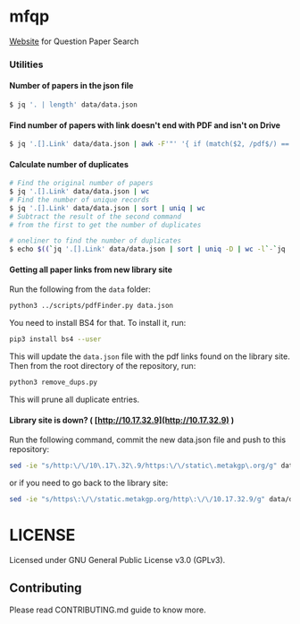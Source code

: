 # mfqp
[Website](http://metakgp.github.io/mfqp/) for Question Paper Search

### Utilities

#### Number of papers in the json file

```sh
$ jq '. | length' data/data.json
```

#### Find number of papers with link doesn't end with PDF and isn't on Drive

```sh
$ jq '.[].Link' data/data.json | awk -F'"' '{ if (match($2, /pdf$/) == 0 && match($2, /drive.google.com/) == 0) { print $2 } }' | wc
```

#### Calculate number of duplicates

```sh
# Find the original number of papers
$ jq '.[].Link' data/data.json | wc
# Find the number of unique records
$ jq '.[].Link' data/data.json | sort | uniq | wc
# Subtract the result of the second command
# from the first to get the number of duplicates
```

```sh
# oneliner to find the number of duplicates
$ echo $((`jq '.[].Link' data/data.json | sort | uniq -D | wc -l`-`jq '.[].Link' data/data.json | sort | uniq -d | wc -l`))
```
#### Getting all paper links from new library site

Run the following from the `data` folder:

```sh
python3 ../scripts/pdfFinder.py data.json
```
You need to install BS4 for that. To install it, run:

```sh
pip3 install bs4 --user
```

This will update the `data.json` file with the pdf links found on the library site.
Then from the root directory of the repository, run:

```sh
python3 remove_dups.py
```

This will prune all duplicate entries.

#### Library site is down? ( [http://10.17.32.9](http://10.17.32.9) )

Run the following command, commit the new data.json file and
push to this repository:

```sh
sed -ie "s/http:\/\/10\.17\.32\.9/https:\/\/static\.metakgp\.org/g" data/data.json
```

or if you need to go back to the library site:

```sh
sed -ie "s/https\:\/\/static.metakgp.org/http\:\/\/10.17.32.9/g" data/data.json
```

# LICENSE
Licensed under GNU General Public License v3.0 (GPLv3).

## Contributing

Please read CONTRIBUTING.md guide to know more.